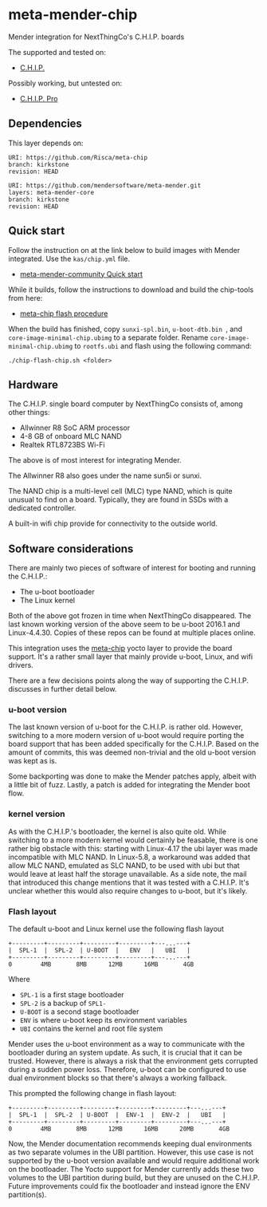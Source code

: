# meta-mender-chip

Mender integration for NextThingCo's C.H.I.P. boards

The supported and tested on:

 - [C.H.I.P.](https://docs.getchip.cc/chip/)

Possibly working, but untested on:

 - [C.H.I.P. Pro](https://docs.getchip.cc/chip_pro/)

## Dependencies

This layer depends on:

```
URI: https://github.com/Risca/meta-chip
branch: kirkstone
revision: HEAD
```

```
URI: https://github.com/mendersoftware/meta-mender.git
layers: meta-mender-core
branch: kirkstone
revision: HEAD
```

## Quick start

Follow the instruction on at the link below to build images with Mender integrated. Use the `kas/chip.yml` file.

 - [meta-mender-community Quick start](https://github.com/mendersoftware/meta-mender-community?tab=readme-ov-file#quick-start)

While it builds, follow the instructions to download and build the chip-tools from here:

 - [meta-chip flash procedure](https://github.com/Risca/meta-chip?tab=readme-ov-file#chip)

When the build has finished, copy `sunxi-spl.bin`, `u-boot-dtb.bin `, and `core-image-minimal-chip.ubimg` to a separate folder.
Rename `core-image-minimal-chip.ubimg` to `rootfs.ubi` and flash using the following command:

	./chip-flash-chip.sh <folder>

## Hardware

The C.H.I.P. single board computer by NextThingCo consists of, among other things:

* Allwinner R8 SoC ARM processor
* 4-8 GB of onboard MLC NAND
* Realtek RTL8723BS Wi-Fi

The above is of most interest for integrating Mender.

The Allwinner R8 also goes under the name sun5i or sunxi.

The NAND chip is a multi-level cell (MLC) type NAND, which is quite unusual to find on a board.
Typically, they are found in SSDs with a dedicated controller.

A built-in wifi chip provide for connectivity to the outside world.

## Software considerations

There are mainly two pieces of software of interest for booting and running the C.H.I.P.:

* The u-boot bootloader
* The Linux kernel

Both of the above got frozen in time when NextThingCo disappeared.
The last known working version of the above seem to be u-boot 2016.1 and Linux-4.4.30.
Copies of these repos can be found at multiple places online.

This integration uses the [meta-chip](https://github.com/Risca/meta-chip) yocto layer to provide the board support.
It's a rather small layer that mainly provide u-boot, Linux, and wifi drivers.

There are a few decisions points along the way of supporting the C.H.I.P. discusses in further detail below.

### u-boot version

The last known version of u-boot for the C.H.I.P. is rather old.
However, switching to a more modern version of u-boot would require porting the board support that has been added specifically for the C.H.I.P.
Based on the amount of commits, this was deemed non-trivial and the old u-boot version was kept as is.

Some backporting was done to make the Mender patches apply, albeit with a little bit of fuzz.
Lastly, a patch is added for integrating the Mender boot flow.

### kernel version

As with the C.H.I.P.'s bootloader, the kernel is also quite old.
While switching to a more modern kernel would certainly be feasable, there is one rather big obstacle with this: starting with Linux-4.17 the ubi layer was made incompatible with MLC NAND.
In Linux-5.8, a workaround was added that allow MLC NAND, emulated as SLC NAND, to be used with ubi but that would leave at least half the storage unavailable.
As a side note, the mail that introduced this change mentions that it was tested with a C.H.I.P.
It's unclear whether this would also require changes to u-boot, but it's likely.

### Flash layout

The default u-boot and Linux kernel use the following flash layout

    +---------+---------+---------+---------+---...---+
    |  SPL-1  |  SPL-2  | U-BOOT  |   ENV   |   UBI   |
    +---------+---------+---------+---------+---...---+
    0        4MB       8MB      12MB      16MB       4GB


Where
* `SPL-1` is a first stage bootloader
* `SPL-2` is a backup of `SPL1-`
* `U-BOOT` is a second stage bootloader
* `ENV` is where u-boot keep its environment variables
* `UBI` contains the kernel and root file system

Mender uses the u-boot environment as a way to communicate with the bootloader during an system update.
As such, it is crucial that it can be trusted.
However, there is always a risk that the environment gets corrupted during a sudden power loss.
Therefore, u-boot can be configured to use dual environment blocks so that there's always a working fallback.

This prompted the following change in flash layout:

    +---------+---------+---------+---------+---------+---...---+
    |  SPL-1  |  SPL-2  | U-BOOT  |  ENV-1  |  ENV-2  |   UBI   |
    +---------+---------+---------+---------+---------+---...---+
    0        4MB       8MB      12MB      16MB      20MB       4GB

Now, the Mender documentation recommends keeping dual environments as two separate volumes in the UBI partition.
However, this use case is not supported by the u-boot version available and would require additional work on the bootloader.
The Yocto support for Mender currently adds these two volumes to the UBI partition during build, but they are unused on the C.H.I.P.
Future improvements could fix the bootloader and instead ignore the ENV partition(s).
